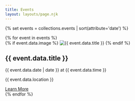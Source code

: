 ```yaml
---
title: Events
layout: layouts/page.njk
---
```


{% set events = collections.events | sort(attribute='date') %}

<div class="events-grid">
    {% for event in events %}
    <div class="event-card">
        {% if event.data.image %}
        <img src="{{ event.data.image }}" alt="{{ event.data.title }}" class="event-card-image">
        {% endif %}
        <div class="event-card-content">
            <h2>{{ event.data.title }}</h2>
            <p class="event-date">{{ event.data.date | date }} at {{ event.data.time }}</p>
            <p class="event-location">{{ event.data.location }}</p>
            <a href="{{ event.url }}" class="btn">Learn More</a>
        </div>
    </div>
    {% endfor %}
</div>
